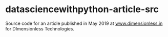 # datasciencewithpython-article-src
Source code for an article published in May 2019 at www.dimensionless.in for DImensionless Technologies.
